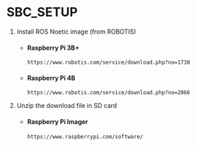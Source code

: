 # SBC_SETUP

1. Install ROS Noetic image (from ROBOTIS)
   - #### Raspberry Pi 3B+
     ```
     https://www.robotis.com/service/download.php?no=1738
     ```
   - #### Raspberry Pi 4B
     ```
     https://www.robotis.com/service/download.php?no=2066
     ```
2. Unzip the download file in SD card
   - #### Raspberry Pi Imager
     ```
     https://www.raspberrypi.com/software/
     ```
